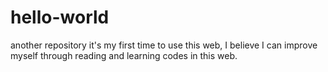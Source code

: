 # hello-world
another repository
it's my first time to use this web, I believe I can improve myself through reading and learning codes in this web.
